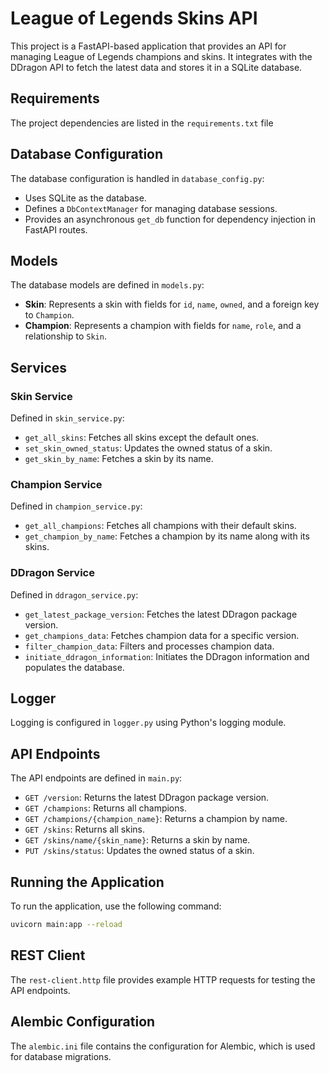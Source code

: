 # League of Legends Skins API

This project is a FastAPI-based application that provides an API for managing League of Legends champions and skins. It integrates with the DDragon API to fetch the latest data and stores it in a SQLite database.

## Requirements

The project dependencies are listed in the `requirements.txt` file

## Database Configuration

The database configuration is handled in `database_config.py`:

- Uses SQLite as the database.
- Defines a `DbContextManager` for managing database sessions.
- Provides an asynchronous `get_db` function for dependency injection in FastAPI routes.

## Models

The database models are defined in `models.py`:

- **Skin**: Represents a skin with fields for `id`, `name`, `owned`, and a foreign key to `Champion`.
- **Champion**: Represents a champion with fields for `name`, `role`, and a relationship to `Skin`.

## Services

### Skin Service

Defined in `skin_service.py`:

- `get_all_skins`: Fetches all skins except the default ones.
- `set_skin_owned_status`: Updates the owned status of a skin.
- `get_skin_by_name`: Fetches a skin by its name.

### Champion Service

Defined in `champion_service.py`:

- `get_all_champions`: Fetches all champions with their default skins.
- `get_champion_by_name`: Fetches a champion by its name along with its skins.

### DDragon Service

Defined in `ddragon_service.py`:

- `get_latest_package_version`: Fetches the latest DDragon package version.
- `get_champions_data`: Fetches champion data for a specific version.
- `filter_champion_data`: Filters and processes champion data.
- `initiate_ddragon_information`: Initiates the DDragon information and populates the database.

## Logger

Logging is configured in `logger.py` using Python's logging module.

## API Endpoints

The API endpoints are defined in `main.py`:

- `GET /version`: Returns the latest DDragon package version.
- `GET /champions`: Returns all champions.
- `GET /champions/{champion_name}`: Returns a champion by name.
- `GET /skins`: Returns all skins.
- `GET /skins/name/{skin_name}`: Returns a skin by name.
- `PUT /skins/status`: Updates the owned status of a skin.

## Running the Application

To run the application, use the following command:

```bash
uvicorn main:app --reload
```

## REST Client

The `rest-client.http` file provides example HTTP requests for testing the API endpoints.

## Alembic Configuration

The `alembic.ini` file contains the configuration for Alembic, which is used for database migrations.
